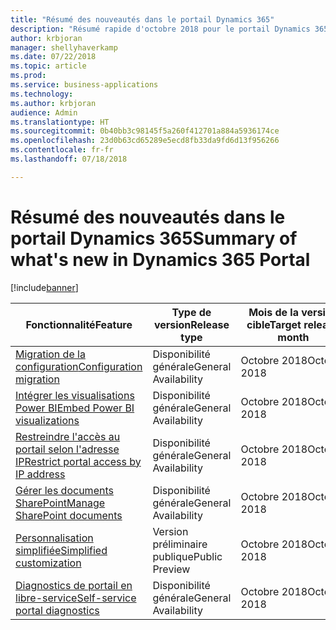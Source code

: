 ```yaml
---
title: "Résumé des nouveautés dans le portail Dynamics 365"
description: "Résumé rapide d'octobre 2018 pour le portail Dynamics 365"
author: krbjoran
manager: shellyhaverkamp
ms.date: 07/22/2018
ms.topic: article
ms.prod: 
ms.service: business-applications
ms.technology: 
ms.author: krbjoran
audience: Admin
ms.translationtype: HT
ms.sourcegitcommit: 0b40bb3c98145f5a260f412701a884a5936174ce
ms.openlocfilehash: 23d0b63cd65289e5ecd8fb33da9fd6d13f956266
ms.contentlocale: fr-fr
ms.lasthandoff: 07/18/2018

---
```

#  <a name="summary-of-whats-new-in-dynamics-365-portal"></a><span data-ttu-id="4e3fd-103">Résumé des nouveautés dans le portail Dynamics 365</span><span class="sxs-lookup"><span data-stu-id="4e3fd-103">Summary of what's new in Dynamics 365 Portal</span></span>


[!include[banner](../../../includes/banner.md)]

| <span data-ttu-id="4e3fd-104">Fonctionnalité</span><span class="sxs-lookup"><span data-stu-id="4e3fd-104">Feature</span></span>                                                                           | <span data-ttu-id="4e3fd-105">Type de version</span><span class="sxs-lookup"><span data-stu-id="4e3fd-105">Release type</span></span>   | <span data-ttu-id="4e3fd-106">Mois de la version cible</span><span class="sxs-lookup"><span data-stu-id="4e3fd-106">Target release month</span></span> |
|-----------------------------------------------------------------------------------|----------------|----------------------|
| [<span data-ttu-id="4e3fd-107">Migration de la configuration</span><span class="sxs-lookup"><span data-stu-id="4e3fd-107">Configuration migration</span></span>](configuration-migration.md)                           | <span data-ttu-id="4e3fd-108">Disponibilité générale</span><span class="sxs-lookup"><span data-stu-id="4e3fd-108">General Availability</span></span>             | <span data-ttu-id="4e3fd-109">Octobre 2018</span><span class="sxs-lookup"><span data-stu-id="4e3fd-109">October 2018</span></span>          |
| [<span data-ttu-id="4e3fd-110">Intégrer les visualisations Power BI</span><span class="sxs-lookup"><span data-stu-id="4e3fd-110">Embed Power BI visualizations</span></span>](power-bi-embed.md)                              | <span data-ttu-id="4e3fd-111">Disponibilité générale</span><span class="sxs-lookup"><span data-stu-id="4e3fd-111">General Availability</span></span>            | <span data-ttu-id="4e3fd-112">Octobre 2018</span><span class="sxs-lookup"><span data-stu-id="4e3fd-112">October 2018</span></span>          |
| [<span data-ttu-id="4e3fd-113">Restreindre l'accès au portail selon l'adresse IP</span><span class="sxs-lookup"><span data-stu-id="4e3fd-113">Restrict portal access by IP address</span></span>](restrict-portal-access-by-ip-address.md) | <span data-ttu-id="4e3fd-114">Disponibilité générale</span><span class="sxs-lookup"><span data-stu-id="4e3fd-114">General Availability</span></span>            | <span data-ttu-id="4e3fd-115">Octobre 2018</span><span class="sxs-lookup"><span data-stu-id="4e3fd-115">October 2018</span></span>          |
| [<span data-ttu-id="4e3fd-116">Gérer les documents SharePoint</span><span class="sxs-lookup"><span data-stu-id="4e3fd-116">Manage SharePoint documents</span></span>](sharepoint-integration.md)                        | <span data-ttu-id="4e3fd-117">Disponibilité générale</span><span class="sxs-lookup"><span data-stu-id="4e3fd-117">General Availability</span></span>             | <span data-ttu-id="4e3fd-118">Octobre 2018</span><span class="sxs-lookup"><span data-stu-id="4e3fd-118">October 2018</span></span>          |
| [<span data-ttu-id="4e3fd-119">Personnalisation simplifiée</span><span class="sxs-lookup"><span data-stu-id="4e3fd-119">Simplified customization</span></span>](simplified-customization.md)                         | <span data-ttu-id="4e3fd-120">Version préliminaire publique</span><span class="sxs-lookup"><span data-stu-id="4e3fd-120">Public Preview</span></span> | <span data-ttu-id="4e3fd-121">Octobre 2018</span><span class="sxs-lookup"><span data-stu-id="4e3fd-121">October 2018</span></span>          |
| [<span data-ttu-id="4e3fd-122">Diagnostics de portail en libre-service</span><span class="sxs-lookup"><span data-stu-id="4e3fd-122">Self-service portal diagnostics</span></span>](self-service-portal-diagnostics.md)           | <span data-ttu-id="4e3fd-123">Disponibilité générale</span><span class="sxs-lookup"><span data-stu-id="4e3fd-123">General Availability</span></span>             | <span data-ttu-id="4e3fd-124">Octobre 2018</span><span class="sxs-lookup"><span data-stu-id="4e3fd-124">October 2018</span></span>          |

